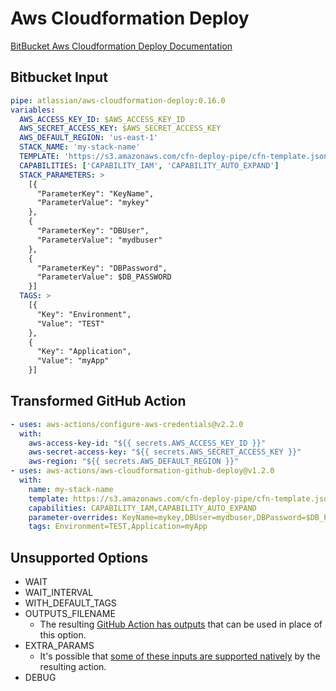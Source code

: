 # Aws Cloudformation Deploy

[BitBucket Aws Cloudformation Deploy Documentation](https://bitbucket.org/atlassian/aws-cloudformation-deploy)

## Bitbucket Input

```yaml
pipe: atlassian/aws-cloudformation-deploy:0.16.0
variables:
  AWS_ACCESS_KEY_ID: $AWS_ACCESS_KEY_ID
  AWS_SECRET_ACCESS_KEY: $AWS_SECRET_ACCESS_KEY
  AWS_DEFAULT_REGION: 'us-east-1'
  STACK_NAME: 'my-stack-name'
  TEMPLATE: 'https://s3.amazonaws.com/cfn-deploy-pipe/cfn-template.json'
  CAPABILITIES: ['CAPABILITY_IAM', 'CAPABILITY_AUTO_EXPAND']
  STACK_PARAMETERS: >
    [{
      "ParameterKey": "KeyName",
      "ParameterValue": "mykey"
    },
    {
      "ParameterKey": "DBUser",
      "ParameterValue": "mydbuser"
    },
    {
      "ParameterKey": "DBPassword",
      "ParameterValue": $DB_PASSWORD
    }]
  TAGS: >
    [{
      "Key": "Environment",
      "Value": "TEST"
    },
    {
      "Key": "Application",
      "Value": "myApp"
    }]
```

## Transformed GitHub Action
```yaml
- uses: aws-actions/configure-aws-credentials@v2.2.0
  with:
    aws-access-key-id: "${{ secrets.AWS_ACCESS_KEY_ID }}"
    aws-secret-access-key: "${{ secrets.AWS_SECRET_ACCESS_KEY }}"
    aws-region: "${{ secrets.AWS_DEFAULT_REGION }}"
- uses: aws-actions/aws-cloudformation-github-deploy@v1.2.0
  with:
    name: my-stack-name
    template: https://s3.amazonaws.com/cfn-deploy-pipe/cfn-template.json
    capabilities: CAPABILITY_IAM,CAPABILITY_AUTO_EXPAND
    parameter-overrides: KeyName=mykey,DBUser=mydbuser,DBPassword=$DB_PASSWORD
    tags: Environment=TEST,Application=myApp
```

## Unsupported Options
* WAIT
* WAIT_INTERVAL
* WITH_DEFAULT_TAGS
* OUTPUTS_FILENAME
  * The resulting [GitHub Action has outputs](https://github.com/aws-actions/aws-cloudformation-github-deploy/blob/b93bbf71c654d3036f1a988d20eeb9a2d7886ad6/action.yml#L55-L57) that can be used in place of this option.
* EXTRA_PARAMS
  * It's possible that [some of these inputs are supported natively](https://github.com/aws-actions/aws-cloudformation-github-deploy/blob/master/action.yml) by the resulting action.
* DEBUG

